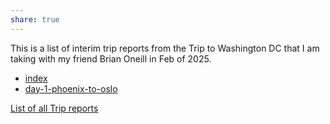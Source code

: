 ```yaml
---
share: true
---
```

This is a list of interim trip reports from the Trip to Washington DC that I am taking with my friend Brian Oneill in Feb of 2025.


- [index](index.md)
- [day-1-phoenix-to-oslo](./day-1-phoenix-to-oslo.md)


[List of all Trip reports](../index.md)

